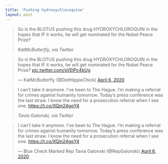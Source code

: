 ```yaml
---
title: 'Pushing hydroxychlocoquine'
layout: post
---
```


> So is the BLOTUS pushing this drug HYDROXYCHLOROQUIN in the hopes that IF it works, he will get nominated for the Nobel Peace Prize?
>
> <cite>KatMcButterfly, via Twitter</cite>

<blockquote class="twitter-tweet"><p lang="en" dir="ltr">So is the BLOTUS pushing this drug HYDROXYCHLOROQUIN in the hopes that IF it works, he will get nominated for the Nobel Peace Prize? <a href="https://t.co/sVElPc4bUg">pic.twitter.com/sVElPc4bUg</a></p>&mdash; KatMcButterfly (@DetHippieChick) <a href="https://twitter.com/DetHippieChick/status/1246966635753345024?ref_src=twsrc%5Etfw">April 6, 2020</a></blockquote>

> I can’t take it anymore. I’ve been to The Hague. I’m making a referral for crimes against humanity tomorrow. Today’s press conference was the last straw. I know the need for a prosecution referral when I see one. https://t.co/XQin24gqY4
>
> <cite>Tavia Galonski, via Twitter</cite>

<blockquote class="twitter-tweet"><p lang="en" dir="ltr">I can’t take it anymore. I’ve been to The Hague. I’m making a referral for crimes against humanity tomorrow. Today’s press conference was the last straw. I know the need for a prosecution referral when I see one. <a href="https://t.co/XQin24gqY4">https://t.co/XQin24gqY4</a></p>&mdash; Blue Check Marked Rep Tavia Galonski (@RepGalonski) <a href="https://twitter.com/RepGalonski/status/1246981735876870144?ref_src=twsrc%5Etfw">April 6, 2020</a></blockquote> <script async src="https://platform.twitter.com/widgets.js" charset="utf-8"></script>
